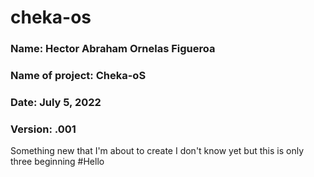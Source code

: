 # cheka-os
### Name: Hector Abraham Ornelas Figueroa
### Name of project: Cheka-oS
### Date: July 5, 2022
### Version: .001
Something new that I'm about to create I don't know yet but this is only three beginning
#Hello
